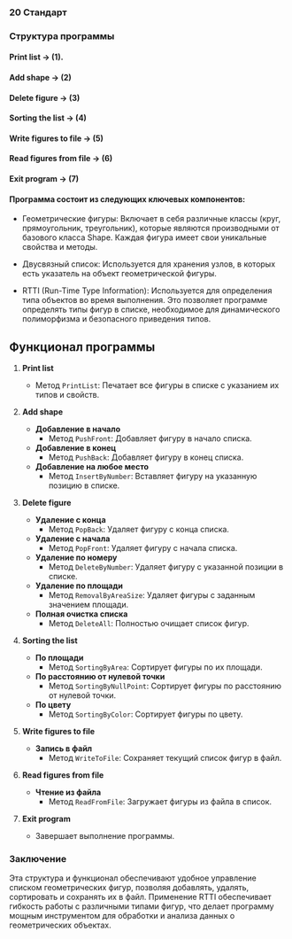 ### 20 Стандарт

### Структура программы
#### Print list -> (1).
#### Add shape -> (2)
#### Delete figure -> (3)
#### Sorting the list -> (4)
#### Write figures to file -> (5)
#### Read figures from file -> (6)
#### Exit program -> (7)

#### Программа состоит из следующих ключевых компонентов:

- Геометрические фигуры: Включает в себя различные классы (круг, прямоугольник, треугольник), которые являются производными от базового класса Shape. Каждая фигура имеет свои уникальные свойства и методы.

- Двусвязный список: Используется для хранения узлов, в которых есть указатель на объект геометрической фигуры.

- RTTI (Run-Time Type Information): Используется для определения типа объектов во время выполнения. Это позволяет программе определять типы фигур в списке, необходимое для динамического полиморфизма и безопасного приведения типов.

## Функционал программы

1. **Print list**
   - Метод `PrintList`: Печатает все фигуры в списке с указанием их типов и свойств.

2. **Add shape**
   - **Добавление в начало**
     - Метод `PushFront`: Добавляет фигуру в начало списка.
   - **Добавление в конец**
     - Метод `PushBack`: Добавляет фигуру в конец списка.
   - **Добавление на любое место**
     - Метод `InsertByNumber`: Вставляет фигуру на указанную позицию в списке.

3. **Delete figure**
   - **Удаление с конца**
     - Метод `PopBack`: Удаляет фигуру с конца списка.
   - **Удаление с начала**
     - Метод `PopFront`: Удаляет фигуру с начала списка.
   - **Удаление по номеру**
     - Метод `DeleteByNumber`: Удаляет фигуру с указанной позиции в списке.
   - **Удаление по площади**
     - Метод `RemovalByAreaSize`: Удаляет фигуры с заданным значением площади.
   - **Полная очистка списка**
     - Метод `DeleteAll`: Полностью очищает список фигур.

4. **Sorting the list**
   - **По площади**
     - Метод `SortingByArea`: Сортирует фигуры по их площади.
   - **По расстоянию от нулевой точки**
     - Метод `SortingByNullPoint`: Сортирует фигуры по расстоянию от нулевой точки.
   - **По цвету**
     - Метод `SortingByColor`: Сортирует фигуры по цвету.

5. **Write figures to file**
   - **Запись в файл**
     - Метод `WriteToFile`: Сохраняет текущий список фигур в файл.
 
6. **Read figures from file**
   - **Чтение из файла**
     - Метод `ReadFromFile`: Загружает фигуры из файла в список.

7. **Exit program**
   - Завершает выполнение программы.


### Заключение

Эта структура и функционал обеспечивают удобное управление списком геометрических фигур, позволяя добавлять, удалять, сортировать и сохранять их в файл. Применение RTTI обеспечивает гибкость работы с различными типами фигур, что делает программу мощным инструментом для обработки и анализа данных о геометрических объектах.
